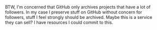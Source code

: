 BTW, I'm concerned that GitHub only archives projects that have a lot of followers. In my case I preserve stuff on GitHub without concern for followers, stuff I feel strongly should be archived. Maybe this is a service they can sell? I have resources I could commit to this.
